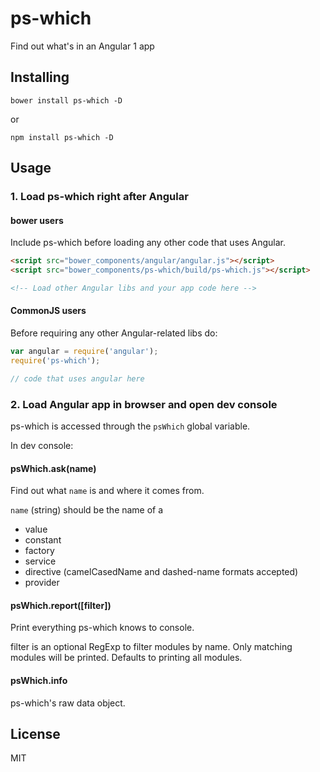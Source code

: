 # ps-which

Find out what's in an Angular 1 app

## Installing

`bower install ps-which -D`

or

`npm install ps-which -D`

## Usage

### 1. Load ps-which right after Angular

#### bower users

Include ps-which before loading any other code that uses Angular.

```html
<script src="bower_components/angular/angular.js"></script>
<script src="bower_components/ps-which/build/ps-which.js"></script>

<!-- Load other Angular libs and your app code here -->
```

#### CommonJS users

Before requiring any other Angular-related libs do:

```js
var angular = require('angular');
require('ps-which');

// code that uses angular here
```

### 2. Load Angular app in browser and open dev console

ps-which is accessed through the `psWhich` global variable.

In dev console:

#### psWhich.ask(name)

Find out what `name` is and where it comes from.

`name` (string) should be the name of a

- value
- constant
- factory
- service
- directive (camelCasedName and dashed-name formats accepted)
- provider

#### psWhich.report([filter])

Print everything ps-which knows to console.

filter is an optional RegExp to filter modules by name. Only matching modules will be printed. Defaults to printing all modules.

#### psWhich.info

ps-which's raw data object.

## License

MIT